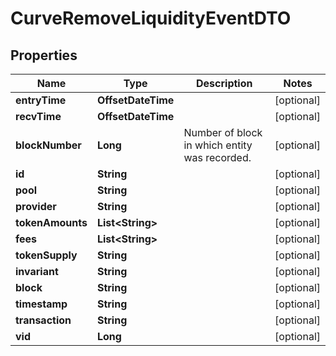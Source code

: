 

# CurveRemoveLiquidityEventDTO


## Properties

| Name | Type | Description | Notes |
|------------ | ------------- | ------------- | -------------|
|**entryTime** | **OffsetDateTime** |  |  [optional] |
|**recvTime** | **OffsetDateTime** |  |  [optional] |
|**blockNumber** | **Long** | Number of block in which entity was recorded. |  [optional] |
|**id** | **String** |  |  [optional] |
|**pool** | **String** |  |  [optional] |
|**provider** | **String** |  |  [optional] |
|**tokenAmounts** | **List&lt;String&gt;** |  |  [optional] |
|**fees** | **List&lt;String&gt;** |  |  [optional] |
|**tokenSupply** | **String** |  |  [optional] |
|**invariant** | **String** |  |  [optional] |
|**block** | **String** |  |  [optional] |
|**timestamp** | **String** |  |  [optional] |
|**transaction** | **String** |  |  [optional] |
|**vid** | **Long** |  |  [optional] |



